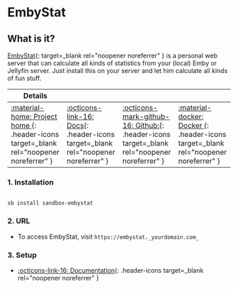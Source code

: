 # EmbyStat

## What is it?

[EmbyStat](https://github.com/mregni/EmbyStat/){: target=_blank rel="noopener noreferrer" } is a personal web server that can calculate all kinds of statistics from your (local) Emby or Jellyfin server. Just install this on your server and let him calculate all kinds of fun stuff.

| Details     |             |             |             |
|-------------|-------------|-------------|-------------|
| [:material-home: Project home ](https://github.com/mregni/EmbyStat/){: .header-icons target=_blank rel="noopener noreferrer" } | [:octicons-link-16: Docs](https://github.com/mregni/EmbyStat/wiki){: .header-icons target=_blank rel="noopener noreferrer" } | [:octicons-mark-github-16: Github:](https://github.com/mregni/EmbyStat/){: .header-icons target=_blank rel="noopener noreferrer" } | [:material-docker: Docker ](https://registry.hub.docker.com/r/uping/embystat){: .header-icons target=_blank rel="noopener noreferrer" }|

### 1. Installation

``` shell

sb install sandbox-embystat

```

### 2. URL

- To access EmbyStat, visit `https://embystat._yourdomain.com_`

### 3. Setup

- [:octicons-link-16: Documentation](https://github.com/mregni/EmbyStat/wiki){: .header-icons target=_blank rel="noopener noreferrer" }
